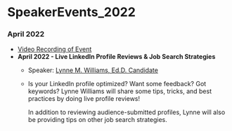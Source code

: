 # SpeakerEvents_2022

### April 2022
   * [Video Recording of Event](https://youtu.be/dSslgMZEhas)
   * **April 2022 - Live LinkedIn Profile Reviews & Job Search Strategies**
      * Speaker: [Lynne M. Williams, Ed.D. Candidate](https://www.linkedin.com/in/lynnewilliams)
      * Is your LinkedIn profile optimized? Want some feedback? Got keywords? Lynne Williams will share some tips, tricks, and best practices by doing live profile reviews!

        In addition to reviewing audience-submitted profiles, Lynne will also be providing tips on other job search strategies.
